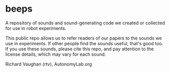 beeps
=====

A repository of sounds and sound-generating code we created or collected for use in robot experiments.

This public repo allows us to refer readers of our papers to the sounds we use in experiments. If other people find the sounds useful, that's good too. If you use these sounds, please cite this repo, and pay attention to the license details, which may vary for each sound. 

Richard Vaughan (rtv), AutonomyLab.org

